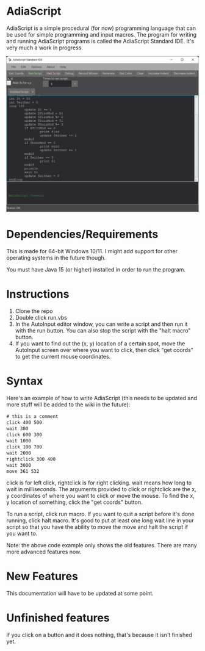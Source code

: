 # AdiaScript

AdiaScript is a simple procedural (for now) programming language that can be used for simple programming and input macros. The program for writing and running AdiaScript programs is called the AdiaScript Standard IDE. It's very much a work in progress.

![AdiaScript screenshot](https://raw.githubusercontent.com/0x416c616e/AdiaScript/master/adiascript.png)

# Dependencies/Requirements

This is made for 64-bit Windows 10/11. I might add support for other operating systems in the future though.

You must have Java 15 (or higher) installed in order to run the program.

# Instructions

1. Clone the repo
2. Double click run.vbs
3. In the AutoInput editor window, you can write a script and then run it with the run button. You can also stop the script with the "halt macro" button.
4. If you want to find out the (x, y) location of a certain spot, move the AutoInput screen over where you want to click, then click "get coords" to get the current mouse coordinates. 

# Syntax

Here's an example of how to write AdiaScript (this needs to be updated and more stuff will be added to the wiki in the future):

    # this is a comment
    click 400 500
    wait 300
    click 600 300
    wait 1000
    click 100 700
    wait 2000
    rightclick 300 400
    wait 3000
    move 361 532


click is for left click, rightclick is for right clicking. wait means how long to wait in milliseconds. The arguments provided to click or rightclick are the x, y coordinates of where you want to click or move the mouse. To find the x, y location of something, click the "get coords" button. 

To run a script, click run macro. If you want to quit a script before it's done running, click halt macro. It's good to put at least one long wait line in your script so that you have the ability to move the move and halt the script if you want to. 

Note: the above code example only shows the old features. There are many more advanced features now.

# New Features

This documentation will have to be updated at some point.

# Unfinished features

If you click on a button and it does nothing, that's because it isn't finished yet. 
